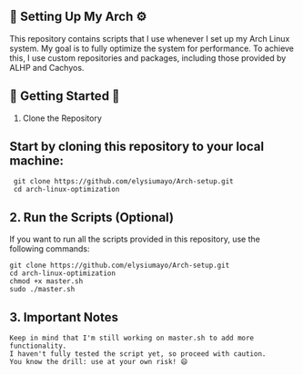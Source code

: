 ## 🚀 Setting Up My Arch ⚙️

This repository contains scripts that I use whenever I set up my Arch Linux system. My goal is to fully optimize the system for performance. To achieve this, I use custom repositories and packages, including those provided by ALHP and Cachyos.


## 🚀 Getting Started 🚀
1. Clone the Repository

## Start by cloning this repository to your local machine:

     git clone https://github.com/elysiumayo/Arch-setup.git
     cd arch-linux-optimization

## 2. Run the Scripts (Optional)
If you want to run all the scripts provided in this repository, use the following commands:

    git clone https://github.com/elysiumayo/Arch-setup.git
    cd arch-linux-optimization
    chmod +x master.sh
    sudo ./master.sh

## 3. Important Notes

    Keep in mind that I'm still working on master.sh to add more functionality.
    I haven't fully tested the script yet, so proceed with caution.
    You know the drill: use at your own risk! 😄


